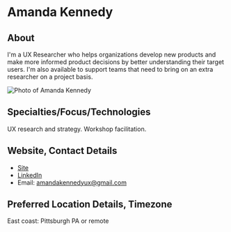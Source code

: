 # Amanda Kennedy

## About
I'm a UX Researcher who helps organizations develop new products and make more informed product decisions by better understanding their target users. I'm also available to support teams that need to bring on an extra researcher on a project basis. 

![Photo of Amanda Kennedy](https://media.licdn.com/mpr/mpr/shrinknp_400_400/AAEAAQAAAAAAAAZGAAAAJDgyYmE1OThjLWRiMzItNGY5OC04OGRhLTg1Njg3ZWYxMDg1MA.jpg) <!-- add a link to a photo within the parenthesis if you wish! -->

## Specialties/Focus/Technologies 
UX research and strategy. Workshop facilitation.

## Website, Contact Details
* [Site](https://www.amandakennedyux.com)<br>
* [LinkedIn](https://www.linkedin.com/in/amandakennedy1/)<br>
* Email: amandakennedyux@gmail.com

## Preferred Location Details, Timezone
East coast: Pittsburgh PA or remote
